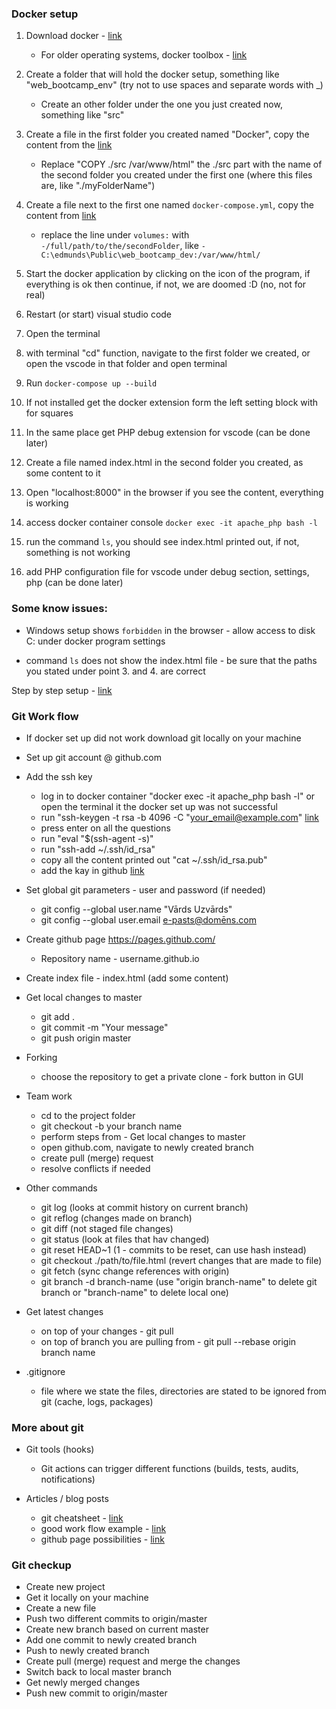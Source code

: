 ### Docker setup
1. Download docker - [link](https://www.docker.com/products/docker-desktop)
    * For older operating systems, docker toolbox - [link](https://github.com/docker/toolbox/releases)

2. Create a folder that will hold the docker setup, something like "web_bootcamp_env" (try not to use spaces and separate words with _)
    * Create an other folder under the one you just created now, something like "src"

3. Create a file in the first folder you created named "Docker", copy the content from the [link](https://raw.githubusercontent.com/epuce/web-bootcamp/improvements/local-env-setup/Dockerfile)
    * Replace "COPY ./src /var/www/html" the ./src part with the name of the second folder you created under the first one (where this files are, like "./myFolderName")

4. Create a file next to the first one named `docker-compose.yml`, copy the content from [link](https://raw.githubusercontent.com/epuce/web-bootcamp/improvements/local-env-setup/docker-compose.yml)
    * replace the line under `volumes:` with `-/full/path/to/the/secondFolder`, like `- C:\edmunds\Public\web_bootcamp_dev:/var/www/html/`

5. Start the docker application by clicking on the icon of the program, if everything is ok then continue, if not, we are doomed :D (no, not for real)

6. Restart (or start) visual studio code

7. Open the terminal

8. with terminal "cd" function, navigate to the first folder we created, or open the vscode in that folder and open terminal

9. Run `docker-compose up --build`

10. If not installed get the docker extension form the left setting block with for squares

11. In the same place get PHP debug extension for vscode (can be done later)

12. Create a file named index.html in the second folder you created, as some content to it

13. Open "localhost:8000" in the browser if you see the content, everything is working

14. access docker container console `docker exec -it apache_php bash -l`

15. run the command `ls`, you should see index.html printed out, if not, something is not working

16. add PHP configuration file for vscode under debug section, settings, php (can be done later)

### Some know issues:
* Windows setup shows `forbidden` in the browser - allow access to disk C: under docker program settings

* command `ls` does not show the index.html file - be sure that the paths you stated under point 3. and 4. are correct

Step by step setup - [link](http://blog.adnansiddiqi.me/getting-started-with-docker/)

### Git Work flow

* If docker set up did not work download git locally on your machine

* Set up git account @ github.com

* Add the ssh key
    * log in to docker container "docker exec -it apache_php bash -l" or open the terminal it the docker set up was not successful 
    * run "ssh-keygen -t rsa -b 4096 -C "your_email@example.com" [link](https://help.github.com/en/github/authenticating-to-github/generating-a-new-ssh-key-and-adding-it-to-the-ssh-agent)
    * press enter on all the questions
    * run "eval "$(ssh-agent -s)"
    * run "ssh-add ~/.ssh/id_rsa"
    * copy all the content printed out "cat ~/.ssh/id_rsa.pub"
    * add the kay in github [link](https://github.com/settings/keys)

* Set global git parameters - user and password (if needed)
    * git config --global user.name "Vārds Uzvārds"
    * git config --global user.email e-pasts@domēns.com

* Create github page https://pages.github.com/
    * Repository name - username.github.io

* Create index file - index.html (add some content)

* Get local changes to master

    * git add . 
    * git commit -m "Your message"
    * git push origin master 

* Forking
    * choose the repository to get a private clone - fork button in GUI

* Team work
    * cd to the project folder
    * git checkout -b your branch name
    * perform steps from - Get local changes to master
    * open github.com, navigate to newly created branch
    * create pull (merge) request
    * resolve conflicts if needed

* Other commands
    * git log (looks at commit history on current branch)
    * git reflog (changes made on branch)
    * git diff (not staged file changes)
    * git status (look at files that hav changed)
    * git reset HEAD~1 (1 - commits to be reset, can use hash instead)
    * git checkout ./path/to/file.html (revert changes that are made to file)
    * git fetch (sync change references with origin)
    * git branch -d branch-name (use "origin branch-name" to delete git branch or "branch-name" to delete local one)

* Get latest changes
    * on top of your changes - git pull
    * on top of branch you are pulling from - git pull --rebase origin branch name

* .gitignore
    * file where we state the files, directories are stated to be ignored from git (cache, logs, packages)

### More about git

* Git tools (hooks)
    * Git actions can trigger different functions (builds, tests, audits, notifications)

* Articles / blog posts
    * git cheatsheet - [link](https://www.git-tower.com/blog/git-cheat-sheet/)
    * good work flow example - [link](https://dev.to/unseenwizzard/learn-git-concepts-not-commands-4gjc)
    * github page possibilities - [link](https://pages.github.com/)

### Git checkup
* Create new project
* Get it locally on your machine
* Create a new file
* Push two different commits to origin/master
* Create new branch based on current master
* Add one commit to newly created branch
* Push to newly created branch
* Create pull (merge) request and merge the changes
* Switch back to local master branch
* Get newly merged changes
* Push new commit to origin/master
